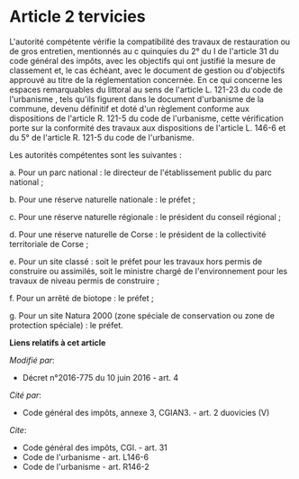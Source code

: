 # Article 2 tervicies

L'autorité compétente vérifie la compatibilité des travaux de restauration ou de gros entretien, mentionnés au c quinquies du
2° du I de l'article 31 du code général des impôts, avec les objectifs qui ont justifié la mesure de classement et, le cas
échéant, avec le document de gestion ou d'objectifs approuvé au titre de la réglementation concernée. En ce qui concerne les
espaces remarquables du littoral au sens de l'article L. 121-23 du code de l'urbanisme , tels qu'ils figurent dans le
document d'urbanisme de la commune, devenu définitif et doté d'un règlement conforme aux dispositions de l'article R. 121-5
du code de l'urbanisme, cette vérification porte sur la conformité des travaux aux dispositions de l'article L. 146-6 et du
5° de l'article R. 121-5 du code de l'urbanisme. 

Les autorités compétentes sont les suivantes : 

a. Pour un parc national : le directeur de l'établissement public du parc national ; 

b. Pour une réserve naturelle nationale : le préfet ; 

c. Pour une réserve naturelle régionale : le président du conseil régional ; 

d. Pour une réserve naturelle de Corse : le président de la collectivité territoriale de Corse ; 

e. Pour un site classé : soit le préfet pour les travaux hors permis de construire ou assimilés, soit le ministre chargé de
l'environnement pour les travaux de niveau permis de construire ; 

f. Pour un arrêté de biotope : le préfet ; 

g. Pour un site Natura 2000 (zone spéciale de conservation ou zone de protection spéciale) : le préfet.

**Liens relatifs à cet article**

_Modifié par_:

  - Décret n°2016-775 du 10 juin 2016 - art. 4

_Cité par_:

  - Code général des impôts, annexe 3, CGIAN3. - art. 2 duovicies (V)

_Cite_:

  - Code général des impôts, CGI. - art. 31
  - Code de l'urbanisme - art. L146-6
  - Code de l'urbanisme - art. R146-2
